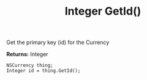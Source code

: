 ﻿---
uid: crmscript_ref_NSCurrency_GetId
title: Integer GetId()
intellisense: NSCurrency.GetId
keywords: NSCurrency, GetId
so.topic: reference
---

Get the primary key (id) for the Currency

**Returns:** Integer

```crmscript
NSCurrency thing;
Integer id = thing.GetId();
```

